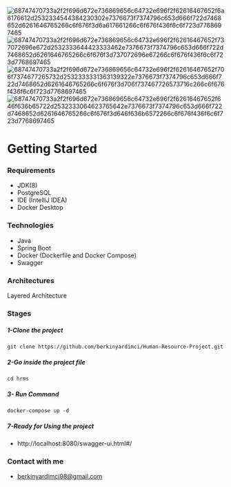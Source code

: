 ![68747470733a2f2f696d672e736869656c64732e696f2f62616467652f6a6176612d2532334544384230302e7376673f7374796c653d666f722d7468652d6261646765266c6f676f3d6a617661266c6f676f436f6c6f723d7768697465](https://user-images.githubusercontent.com/91574484/183223270-e84f506c-f96c-4b3a-a479-02775e72c7da.svg)
![68747470733a2f2f696d672e736869656c64732e696f2f62616467652f737072696e672d2532333644423333462e7376673f7374796c653d666f722d7468652d6261646765266c6f676f3d737072696e67266c6f676f436f6c6f723d7768697465](https://user-images.githubusercontent.com/91574484/183223271-aaabe2e2-949c-4786-a58c-09c854bd0be7.svg)
![68747470733a2f2f696d672e736869656c64732e696f2f62616467652f706f7374677265732d2532333331363139322e7376673f7374796c653d666f722d7468652d6261646765266c6f676f3d706f737467726573716c266c6f676f436f6c6f723d7768697465](https://user-images.githubusercontent.com/91574484/183223272-26186653-af11-4965-9e75-aa7aff822ce0.svg)
![68747470733a2f2f696d672e736869656c64732e696f2f62616467652f646f636b65722d2532333064623765642e7376673f7374796c653d666f722d7468652d6261646765266c6f676f3d646f636b6572266c6f676f436f6c6f723d7768697465](https://user-images.githubusercontent.com/91574484/183223275-be4285b4-6a22-42ef-99f7-681fa3e9bb62.svg)


# Getting Started

### Requirements
- JDK(8)
- PostgreSQL
- IDE (IntelliJ IDEA)
- Docker Desktop  

### Technologies
- Java
- Spring Boot
- Docker (Dockerfile and Docker Compose)
- Swagger  

### Architectures
Layered Architecture

### Stages
##### 1-Clone the project
` git clone https://github.com/berkinyardimci/Human-Resource-Project.git `

##### 2-Go inside the project file
`cd hrms`

##### 3- Run Command
`docker-compose up -d`

##### 7-Ready for Using the project
- http://localhost:8080/swagger-ui.html#/
 
### Contact with me
- berkinyardimci98@gmail.com

